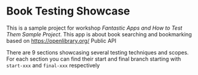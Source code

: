 # Book Testing Showcase

This is a sample project for workshop *Fantastic Apps and How to Test Them Sample Project*. This app is about book searching and bookmarking based 
on https://openlibrary.org/ Public API

There are 9 sections showcasing several testing techniques and scopes. For each section you can find their start and final branch 
starting with `start-xxx` and `final-xxx` respectively
